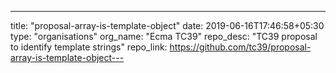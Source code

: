 ---
title: "proposal-array-is-template-object"
date: 2019-06-16T17:46:58+05:30
type: "organisations"
org_name: "Ecma TC39"
repo_desc: "TC39 proposal to identify template strings"
repo_link: https://github.com/tc39/proposal-array-is-template-object---